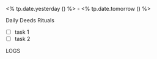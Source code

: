 <% tp.date.yesterday () %> - <% tp.date.tomorrow () %>

Daily Deeds Rituals
- [ ] task 1
- [ ] task 2

LOGS
